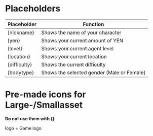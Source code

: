 # Placeholders
|Placeholder|Function|
|--|--|
|{nickname}|Shows the name of your character|
|{yen}|Shows your current amount of YEN|
|{level}|Shows your current agent level|
|{location}|Shows your current location|
|{difficulty}|Shows the current difficulty|
|{bodytype}|Shows the selected gender (Male or Female)|

# Pre-made icons for Large-/Smallasset
**Do not use them with {}**    

logo = Game logo
